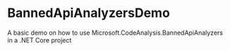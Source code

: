 # BannedApiAnalyzersDemo
A basic demo on how to use Microsoft.CodeAnalysis.BannedApiAnalyzers in a .NET Core project

